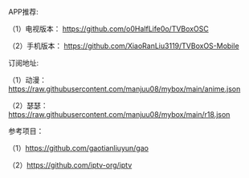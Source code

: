 APP推荐:

（1）电视版本：
https://github.com/o0HalfLife0o/TVBoxOSC

（2）手机版本：
https://github.com/XiaoRanLiu3119/TVBoxOS-Mobile

订阅地址:

（1）动漫：
https://raw.githubusercontent.com/manjuu08/mybox/main/anime.json

（2）瑟瑟：
https://raw.githubusercontent.com/manjuu08/mybox/main/r18.json

参考项目：

（1）https://github.com/gaotianliuyun/gao

（2）https://github.com/iptv-org/iptv
